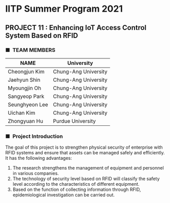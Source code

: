 # IITP Summer Program 2021
## PROJECT 11 : Enhancing IoT Access Control System Based on RFID
### ■&nbsp;&nbsp;TEAM MEMBERS
|NAME|University|
|--|--|
|Cheongjun Kim|Chung-Ang University|
|Jaehyun Shin|Chung-Ang University|
|Myoungjin Oh|Chung-Ang University|
|Sangyeop Park|Chung-Ang University|
|Seunghyeon Lee|Chung-Ang University|
|Uichan Kim|Chung-Ang University|
|Zhongyuan Hu|Purdue University|
### ■&nbsp;&nbsp;Project Introduction
The goal of this project is to strengthen physical security of enterprise with RFID systems and ensure that assets can be managed safely and efficiently. It has the following advantages:
1. The research strengthens the management of equipment and personnel in various companies.
2. The technology of security level based on RFID will classify the safety level according to the characteristics of different equipment.
3. Based on the function of collecting information through RFID, epidemiological investigation can be carried out.
